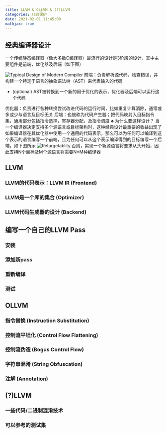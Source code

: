 ```yaml
---
title: LLVM & OLLVM & (?)LLVM
categories: 代码保护
date: 2021-02-01 11:45:08
mathjax: true
---
```


## 经典编译器设计
一个传统静态编译器（像大多数C编译器）最流行的设计是3阶段的设计，其中主要组件是前端，优化器及后端（如下图）
<!-- more -->
![Typical Design of Modern Compiler](arch.png)
前端：负责解析源代码，检查错误，并构建一个特定于语言的抽象语法树（AST）来代表输入的代码
* (optional) AST被转换到一个新的用于优化的表示，优化器及后端可以运行这个代码

优化器：负责进行各种转换尝试改进代码的运行时间，比如重复计算消除，通常或多或少与语言及目标无关
后端：也被称为代码产生器；把代码映射入目标指令集，通用部分包括指令选择，寄存器分配，及指令调度
$\clubsuit$ 为什么要这样设计？
当一个编译器决定支持多个源语言或目标架构时，这种经典设计最重要的收益出现了
如果编译器在其优化器中使用一个通用的代码表示，那么可以为任何可以编译到这个表示的语言编写一个前端，且为任何可以从这个表示编译得到的目标编写一个后端，如下图所示
![Retargetablity](retarget.png)
否则，实现一个新源语言将要求从头开始，因此支持N个目标及M个源语言将需要N*M种编译器

## LLVM

### LLVM的代码表示：LLVM IR (Frontend)

### LLVM是一个库的集合 (Optimizer)

### LLVM代码生成器的设计 (Backend)

## 编写一个自己的LLVM Pass

### 安装

### 添加新pass

### 重新编译

### 测试

## OLLVM

### 指令替换 (Instruction Substitution)

### 控制流平坦化 (Control Flow Flattening)

### 控制流伪造 (Bogus Control Flow)

### 字符串混淆 (String Obfuscation)

### 注解 (Annotation)

## (?)LLVM

### 一些代码/二进制混淆技术

### 可以参考的测试集


